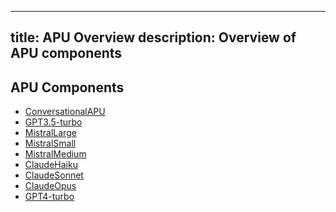 
---
title: APU Overview
description: Overview of APU components
---
## APU Components
* [ConversationalAPU](/docs/components/apu/conversationalapu/)
* [GPT3.5-turbo](/docs/components/apu/gpt3.5-turbo/)
* [MistralLarge](/docs/components/apu/mistrallarge/)
* [MistralSmall](/docs/components/apu/mistralsmall/)
* [MistralMedium](/docs/components/apu/mistralmedium/)
* [ClaudeHaiku](/docs/components/apu/claudehaiku/)
* [ClaudeSonnet](/docs/components/apu/claudesonnet/)
* [ClaudeOpus](/docs/components/apu/claudeopus/)
* [GPT4-turbo](/docs/components/apu/gpt4-turbo/)